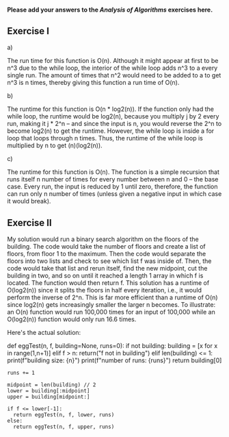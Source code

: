 #### Please add your answers to the ***Analysis of  Algorithms*** exercises here.

## Exercise I

a)

The run time for this function is O(n). Although it might appear at first to be n^3 due to the while loop, the interior of the while loop adds n^3 to a every single run. The amount of times that n^2 would need to be added to a to get n^3 is n times, thereby giving this function a run time of O(n).

b)

The runtime for this function is O(n * log2(n)). If the function only had the while loop, the runtime would be log2(n), because you multiply j by 2 every run, making it j * 2^n – and since the input is n, you would reverse the 2^n to become log2(n) to get the runtime. However, the while loop is inside a for loop that loops through n times. Thus, the runtime of the while loop is multiplied by n to get (n)(log2(n)).

c)

The runtime for this function is O(n). The function is a simple recursion that runs itself n number of times for every number between n and 0 – the base case. Every run, the input is reduced by 1 until zero, therefore, the function can run only n number of times (unless given a negative input in which case it would break).

## Exercise II

My solution would run a binary search algorithm on the floors of the building. The code would take the number of floors and create a list of floors, from floor 1 to the maximum. Then the code would separate the floors into two lists and check to see which list f was inside of. Then, the code would take that list and rerun itself, find the new midpoint, cut the building in two, and so on until it reached a length 1 array in which f is located. The function would then return f.
This solution has a runtime of O(log2(n)) since it splits the floors in half every iteration, i.e., it would perform the inverse of 2^n. This is far more efficient than a runtime of O(n) since log2(n) gets increasingly smaller the larger n becomes. To illustrate: an O(n) function would run 100,000 times for an input of 100,000 while an O(log2(n)) function would only run 16.6 times.

Here's the actual solution:

def eggTest(n, f, building=None, runs=0):
    if not building:
      building = [x for x in range(1,n+1)]
    elif f > n:
      return("f not in building")
    elif len(building) <= 1:
      print(f"building size: {n}")
      print(f"number of runs: {runs}")
      return building[0]

    runs += 1

    midpoint = len(building) // 2
    lower = building[:midpoint]
    upper = building[midpoint:]

    if f <= lower[-1]:
      return eggTest(n, f, lower, runs)
    else:
      return eggTest(n, f, upper, runs)


